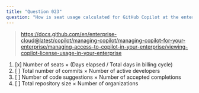 ```yaml
---
title: "Question 023"
question: "How is seat usage calculated for GitHub Copilot at the enterprise level during a billing cycle?"
---
```


> https://docs.github.com/en/enterprise-cloud@latest/copilot/managing-copilot/managing-copilot-for-your-enterprise/managing-access-to-copilot-in-your-enterprise/viewing-copilot-license-usage-in-your-enterprise 
1. [x] Number of seats × (Days elapsed / Total days in billing cycle)
1. [ ] Total number of commits × Number of active developers
1. [ ] Number of code suggestions × Number of accepted completions
1. [ ] Total repository size × Number of organizations
